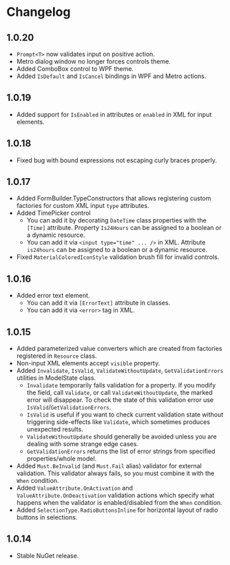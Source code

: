 # Changelog

## 1.0.20

- `Prompt<T>` now validates input on positive action.
- Metro dialog window no longer forces controls theme.
- Added ComboBox control to WPF theme.
- Added `IsDefault` and `IsCancel` bindings in WPF and Metro actions.

## 1.0.19

- Added support for `IsEnabled` in attributes or `enabled` in XML for input elements. 

## 1.0.18

- Fixed bug with bound expressions not escaping curly braces properly.

## 1.0.17

- Added FormBuilder.TypeConstructors that allows registering custom factories for custom XML input `type` attributes.
- Added TimePicker control
    - You can add it by decorating `DateTime` class properties with the `[Time]` attribute. Property `Is24Hours` can be assigned to a boolean or a dynamic resource.
    - You can add it via `<input type="time" ... />` in XML. Attribute `is24hours` can be assigned to a boolean or a dynamic resource.
- Fixed `MaterialColoredIconStyle` validation brush fill for invalid controls.

## 1.0.16

- Added error text element.
    - You can add it via `[ErrorText]` attribute in classes.
    - You can add it via `<error>` tag in XML.

## 1.0.15

- Added parameterized value converters which are created from factories registered in `Resource` class.
- Non-input XML elements accept `visible` property.
- Added `Invalidate`, `IsValid`, `ValidateWithoutUpdate`, `GetValidationErrors` utilities in ModelState class.
    - `Invalidate` temporarily fails validation for a property. If you modify the field, call `Validate`, or call `ValidateWithoutUpdate`, the marked error will disappear. To check the state of this validation error use `IsValid`/`GetValidationErrors`.
    - `IsValid` is useful if you want to check current validation state without triggering side-effects like `Validate`, which sometimes produces unexpected results.
    - `ValidateWithoutUpdate` should generally be avoided unless you are dealing with some strange edge cases.
    - `GetValidationErrors` returns the list of error strings from specified properties/whole model.
- Added `Must.BeInvalid` (and `Must.Fail` alias) validator for external validation. This validator always fails, so you must combine it with the `When` condition.
- Added `ValueAttribute.OnActivation` and `ValueAttribute.OnDeactivation` validation actions which specify what happens when the validator is enabled/disabled from the `When` condition.
- Added `SelectionType.RadioButtonsInline` for horizontal layout of radio buttons in selections.

## 1.0.14

- Stable NuGet release.

